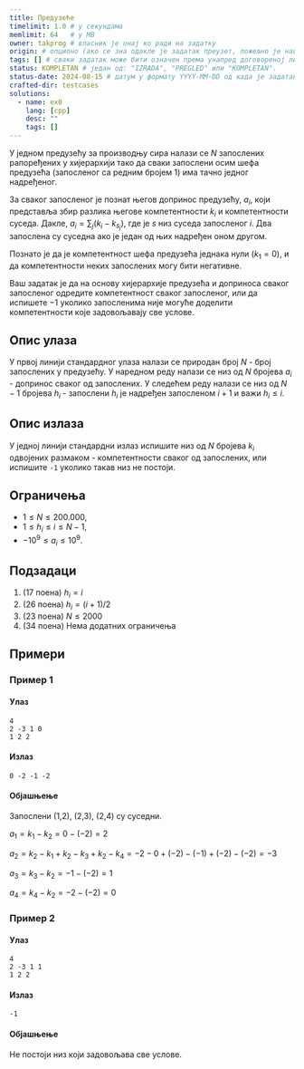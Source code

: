 ```yaml
---
title: Предузеће
timelimit: 1.0 # у секундама
memlimit: 64   # y MB
owner: takprog # власник је онај ко ради на задатку
origin: # опционо (ако се зна одакле је задатак преузет, пожељно је навести извор)
tags: [] # сваки задатак може бити означен према унапред договореној листи ознака
status: KOMPLETAN # један од: "IZRADA", "PREGLED" или "KOMPLETAN".
status-date: 2024-08-15 # датум у формату YYYY-MM-DD од када је задатак у наведеном статусу
crafted-dir: testcases
solutions:
  - name: ex0
    lang: [cpp]
    desc: ""
    tags: []
---
```


У једном предузећу за производњу сира налази се $N$ запослених рапоређених у хијерархији тако да сваки запослени осим шефа предузећа (запосленог са редним бројем 1) има тачно једног надређеног.

За сваког запосленог је познат његов допринос предузећу, $a_{i}$, који представља збир разлика његове компетентности $k_{i}$ и компетентности суседа. Дакле, $a_{i}=\sum_{j}(k_{i}-k_{s_{j}})$, где је $s$ низ суседа запосленог $i$. Два запослена су суседна ако је један од њих надређен оном другом.

Познато је да је компетентност шефа предузећа једнака нули ($k_{1}=0$), и да компетентности неких запослених могу бити негативне.

Ваш задатак је да на основу хијерархије предузећа и доприноса сваког запосленог одредите компетентност сваког запосленог, или да испишете $-1$ уколико запосленима није могуће доделити компетентности које задовољавају све услове.

## Опис улаза

У првој линији стандардног улаза налази се природан број $N$ - број запослених у предузећу. У наредном реду налази се низ од $N$ бројева $a_{i}$ - допринос сваког од запослених. У следећем реду налази се низ од $N-1$ бројева $h_{i}$ - запослени $h_{i}$ је надређен запосленом $i+1$ и важи $h_{i}\leq i$.

## Опис излаза

У једној линији стандардни излаз испишите низ од $N$ бројева $k_{i}$ одвојених размаком - компетентности сваког од запослених, или испишите `-1` уколико такав низ не постоји.

## Ограничења

-   $1 \leq N\leq 200.000$,
-   $1 \leq h_{i}\leq i\leq N-1$,
-   $-10^{9} \leq a_{i} \leq 10^{9}$.

## Подзадаци

1. (17 поена)  $h_{i}=i$
2. (26 поена)  $h_{i}=(i+1)/2$
3. (23 поена)  $N\leq 2000$
4. (34 поена)  Нема додатних ограничења

## Примери

### Пример 1

#### Улаз

```
4
2 -3 1 0
1 2 2
```

#### Излаз

```
0 -2 -1 -2
```

#### Објашњење

Запослени (1,2), (2,3), (2,4) су суседни.

$a_{1}=k_{1}-k_{2}=0-(-2)=2$

$a_{2}=k_{2}-k_{1}+k_{2}-k_{3}+k_{2}-k_{4}=-2-0+(-2)-(-1)+(-2)-(-2)=-3$

$a_{3}=k_{3}-k_{2}=-1-(-2)=1$

$a_{4}=k_{4}-k_{2}=-2-(-2)=0$

### Пример 2

#### Улаз

```
4
2 -3 1 1
1 2 2
```

#### Излаз

```
-1
```

#### Објашњење

Не постоји низ који задовољава све услове.

